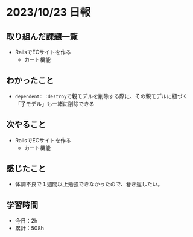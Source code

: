 # 2023/10/23 日報
## 取り組んだ課題一覧
- RailsでECサイトを作る
  - カート機能

## わかったこと
- `dependent: :destroy`で親モデルを削除する際に、その親モデルに紐づく「子モデル」も一緒に削除できる

## 次やること
- RailsでECサイトを作る
  - カート機能

## 感じたこと
- 体調不良で１週間以上勉強できなかったので、巻き返したい。

## 学習時間
- 今日：2h
- 累計：508h
